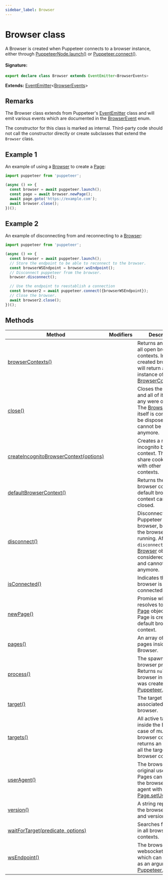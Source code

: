 ```yaml
---
sidebar_label: Browser
---
```


# Browser class

A Browser is created when Puppeteer connects to a browser instance, either through [PuppeteerNode.launch()](./puppeteer.puppeteernode.launch.md) or [Puppeteer.connect()](./puppeteer.puppeteer.connect.md).

#### Signature:

```typescript
export declare class Browser extends EventEmitter<BrowserEvents>
```

**Extends:** [EventEmitter](./puppeteer.eventemitter.md)&lt;[BrowserEvents](./puppeteer.browserevents.md)&gt;

## Remarks

The Browser class extends from Puppeteer's [EventEmitter](./puppeteer.eventemitter.md) class and will emit various events which are documented in the [BrowserEvent](./puppeteer.browserevent.md) enum.

The constructor for this class is marked as internal. Third-party code should not call the constructor directly or create subclasses that extend the `Browser` class.

## Example 1

An example of using a [Browser](./puppeteer.browser.md) to create a [Page](./puppeteer.page.md):

```ts
import puppeteer from 'puppeteer';

(async () => {
  const browser = await puppeteer.launch();
  const page = await browser.newPage();
  await page.goto('https://example.com');
  await browser.close();
})();
```

## Example 2

An example of disconnecting from and reconnecting to a [Browser](./puppeteer.browser.md):

```ts
import puppeteer from 'puppeteer';

(async () => {
  const browser = await puppeteer.launch();
  // Store the endpoint to be able to reconnect to the browser.
  const browserWSEndpoint = browser.wsEndpoint();
  // Disconnect puppeteer from the browser.
  browser.disconnect();

  // Use the endpoint to reestablish a connection
  const browser2 = await puppeteer.connect({browserWSEndpoint});
  // Close the browser.
  await browser2.close();
})();
```

## Methods

| Method                                                                                         | Modifiers | Description                                                                                                                                                                                                            |
| ---------------------------------------------------------------------------------------------- | --------- | ---------------------------------------------------------------------------------------------------------------------------------------------------------------------------------------------------------------------- |
| [browserContexts()](./puppeteer.browser.browsercontexts.md)                                    |           | Returns an array of all open browser contexts. In a newly created browser, this will return a single instance of [BrowserContext](./puppeteer.browsercontext.md).                                                      |
| [close()](./puppeteer.browser.close.md)                                                        |           | Closes the browser and all of its pages (if any were opened). The [Browser](./puppeteer.browser.md) object itself is considered to be disposed and cannot be used anymore.                                             |
| [createIncognitoBrowserContext(options)](./puppeteer.browser.createincognitobrowsercontext.md) |           | Creates a new incognito browser context. This won't share cookies/cache with other browser contexts.                                                                                                                   |
| [defaultBrowserContext()](./puppeteer.browser.defaultbrowsercontext.md)                        |           | Returns the default browser context. The default browser context cannot be closed.                                                                                                                                     |
| [disconnect()](./puppeteer.browser.disconnect.md)                                              |           | Disconnects Puppeteer from the browser, but leaves the browser process running. After calling <code>disconnect</code>, the [Browser](./puppeteer.browser.md) object is considered disposed and cannot be used anymore. |
| [isConnected()](./puppeteer.browser.isconnected.md)                                            |           | Indicates that the browser is connected.                                                                                                                                                                               |
| [newPage()](./puppeteer.browser.newpage.md)                                                    |           | Promise which resolves to a new [Page](./puppeteer.page.md) object. The Page is created in a default browser context.                                                                                                  |
| [pages()](./puppeteer.browser.pages.md)                                                        |           | An array of all open pages inside the Browser.                                                                                                                                                                         |
| [process()](./puppeteer.browser.process.md)                                                    |           | The spawned browser process. Returns <code>null</code> if the browser instance was created with [Puppeteer.connect()](./puppeteer.puppeteer.connect.md).                                                               |
| [target()](./puppeteer.browser.target.md)                                                      |           | The target associated with the browser.                                                                                                                                                                                |
| [targets()](./puppeteer.browser.targets.md)                                                    |           | All active targets inside the Browser. In case of multiple browser contexts, returns an array with all the targets in all browser contexts.                                                                            |
| [userAgent()](./puppeteer.browser.useragent.md)                                                |           | The browser's original user agent. Pages can override the browser user agent with [Page.setUserAgent()](./puppeteer.page.setuseragent.md).                                                                             |
| [version()](./puppeteer.browser.version.md)                                                    |           | A string representing the browser name and version.                                                                                                                                                                    |
| [waitForTarget(predicate, options)](./puppeteer.browser.waitfortarget.md)                      |           | Searches for a target in all browser contexts.                                                                                                                                                                         |
| [wsEndpoint()](./puppeteer.browser.wsendpoint.md)                                              |           | The browser websocket endpoint which can be used as an argument to [Puppeteer.connect()](./puppeteer.puppeteer.connect.md).                                                                                            |
